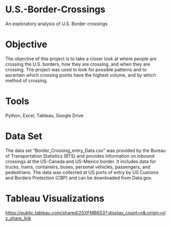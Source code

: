 # U.S.-Border-Crossings
An exploratory analysis of U.S. Border crossings

# Objective
The objective of this project is to take a closer look at where people are crossing the U.S. borders, how they are crossing, and when they are crossing.  The project was used to look for possible patterns and to ascertain which crossing points have the highest volume, and by which method of crossing.

# Tools
Python,
Excel,
Tableau,
Google Drive

# Data Set
The data set “Border_Crossing_entry_Data.csv” was provided by the Bureau of Transportation Statistics (BTS) and provides information on inbound crossings at the US-Canada and US-Mexico border.  It includes data for trucks, trains, containers, buses, personal vehicles, passengers, and pedestrians. The data was collected at US ports of entry by US Customs and Borders Protection (CBP) and can be downloaded from Data.gov.

# Tableau Visualizations
https://public.tableau.com/shared/2SXFMB653?:display_count=n&:origin=viz_share_link
